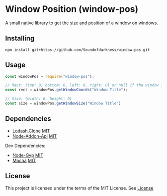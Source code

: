 # Window Position (window-pos)

A small native library to get the size and position of a window on windows.

## Installing

```
npm install git+https://github.com/Soundofdarkness/window-pos.git
```

## Usage

```js
const windowPos = require("window-pos");

// Rect: {top: 0, bottom: 0, left: 0, right: 0} or null if the window is not found.
const rect = windowPos.getWindowCoords("Window Title");

// Size: {width: 0, height: 0}
const size = windowPos.getWindowSize("Window Title")
```

## Dependencies

- [Lodash.Clone](https://www.npmjs.com/package/lodash.clone) [MIT](https://github.com/lodash/lodash/blob/master/LICENSE)  
- [Node-Addon-Api](https://www.npmjs.com/package/node-addon-api) [MIT](https://github.com/nodejs/node-addon-api/blob/master/LICENSE.md)

Dev Dependencies:

- [Node-Gyp](https://www.npmjs.com/package/node-gyp) [MIT](https://github.com/nodejs/node-gyp/blob/master/LICENSE)
- [Mocha](https://www.npmjs.com/package/mocha) [MIT](https://github.com/mochajs/mocha/blob/master/LICENSE)

## License

This project is licensed under the terms of the MIT License.
See [License](/License)

